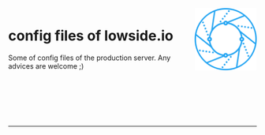 <img src="https://github.com/lowsideio/graphic-chart/raw/master/logo-png/lowside-logo-blue.png" alt="logo-lowside-black" width="25%" align="right" />

# config files of lowside.io

Some of config files of the production server. Any advices are welcome ;)

<br />
<br />
<br />
<br />
<br />
<hr />
